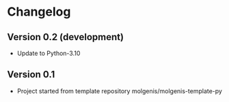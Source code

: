 # Changelog

## Version 0.2 (development)
- Update to Python-3.10

## Version 0.1

- Project started from template repository molgenis/molgenis-template-py
